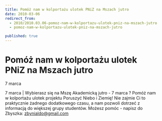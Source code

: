 ```yaml
---
title: Pomóż nam w kolportażu ulotek PNiZ na Mszach jutro
date: 2010-03-06
redirect_from: 
  - 2010/2010.03.06-pomoz-nam-w-kolportazu-ulotek-pniz-na-mszach-jutro
  - pomoz-nam-w-kolportazu-ulotek-pniz-na-mszach-jutro

published: true
---
```




# Pomóż nam w kolportażu ulotek PNiZ na Mszach jutro

<time>7 marca</time>

7 marca | Wybierasz się na Mszę Akademicką jutro - 7 marca ? 
Pomóż nam w kolportażu ulotek projektu Poruszyć Niebo i Ziemię! 
Nie zajmie Ci to praktycznie żadnego dodatkowego czasu, a nam pozwoli dotrzeć z informacją do większej grupy studentów.
Możesz pomóc - napisz do Zbyszka: zbynialdo@gmail.com


<!--CONTENT FROM OLD SERVER (jos before 2013): 7 marca | Wybierasz się na Mszę Akademicką jutro - 7 marca ? 
Pomóż nam w kolportażu ulotek projektu Poruszyć Niebo i Ziemię! 
Nie zajmie Ci to praktycznie żadnego dodatkowego czasu, a nam pozwoli dotrzeć z informacją do większej grupy studentów.
Możesz pomóc - napisz do Zbyszka: zbynialdo@gmail.com
         
-->

<!--{{json:{"created_date":"2010-03-06 11:10:51","publish_down":"0000-00-00 00:00:00","id":"891"}}}-->